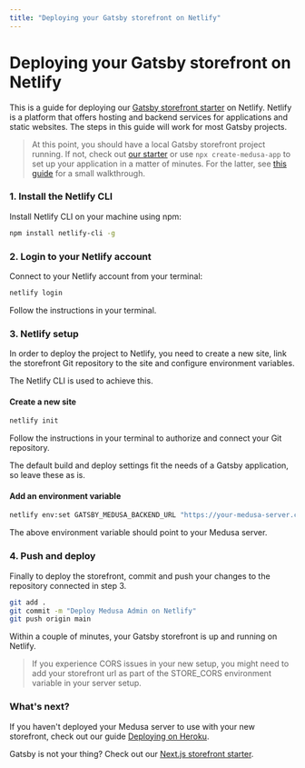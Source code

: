 ```yaml
---
title: "Deploying your Gatsby storefront on Netlify"
---
```


# Deploying your Gatsby storefront on Netlify

This is a guide for deploying our [Gatsby storefront starter](https://github.com/medusajs/gatsby-starter-medusa) on Netlify. Netlify is a platform that offers hosting and backend services for applications and static websites. The steps in this guide will work for most Gatsby projects.

> At this point, you should have a local Gatsby storefront project running. If not, check out [our starter](https://github.com/medusajs/gatsby-starter-medusa) or use `npx create-medusa-app` to set up your application in a matter of minutes. For the latter, see [this guide](../usage/create-medusa-app.mdx) for a small walkthrough.

### 1. Install the Netlify CLI

Install Netlify CLI on your machine using npm:

```bash npm2yarn
npm install netlify-cli -g
```

### 2. Login to your Netlify account

Connect to your Netlify account from your terminal:

```bash
netlify login
```

Follow the instructions in your terminal.

### 3. Netlify setup

In order to deploy the project to Netlify, you need to create a new site, link the storefront Git repository to the site and configure environment variables.

The Netlify CLI is used to achieve this.

#### Create a new site

```bash
netlify init
```

Follow the instructions in your terminal to authorize and connect your Git repository.

The default build and deploy settings fit the needs of a Gatsby application, so leave these as is.

#### Add an environment variable

```bash
netlify env:set GATSBY_MEDUSA_BACKEND_URL "https://your-medusa-server.com"
```

The above environment variable should point to your Medusa server.

### 4. Push and deploy

Finally to deploy the storefront, commit and push your changes to the repository connected in step 3.

```bash
git add .
git commit -m "Deploy Medusa Admin on Netlify"
git push origin main
```

Within a couple of minutes, your Gatsby storefront is up and running on Netlify.

> If you experience CORS issues in your new setup, you might need to add your storefront url as part of the STORE_CORS environment variable in your server setup.

### What's next?

If you haven't deployed your Medusa server to use with your new storefront, check out our guide [Deploying on Heroku](https://docs.medusajs.com/how-to/deploying-on-heroku).

Gatsby is not your thing? Check out our [Next.js storefront starter](https://github.com/medusajs/nextjs-starter-medusa).
